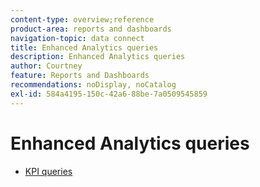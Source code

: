 ```yaml
---
content-type: overview;reference
product-area: reports and dashboards
navigation-topic: data connect
title: Enhanced Analytics queries
description: Enhanced Analytics queries
author: Courtney
feature: Reports and Dashboards
recommendations: noDisplay, noCatalog
exl-id: 584a4195-150c-42a6-88be-7a0509545859
---
```

# Enhanced Analytics queries

* [KPI queries](/help/quicksilver/reports-and-dashboards/data-lake/enhanced-analytics-queries/kpi-queries.md)
<!--
* [Flight plan queries](/help/quicksilver/reports-and-dashboards/data-lake/enhanced-analytics-queries/flight-plan-queries.md)
* [Project activities queries](/help/quicksilver/reports-and-dashboards/data-lake/enhanced-analytics-queries/project-activity-queries.md)
* [Project treemap queries](/help/quicksilver/reports-and-dashboards/data-lake/enhanced-analytics-queries/project-tree-map-queries.md) 
* [People queries](/help/quicksilver/reports-and-dashboards/data-lake/enhanced-analytics-queries/people-queries.md)
-->
